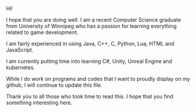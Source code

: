 Hi!


I hope that you are doing well. I am a recent Computer Science graduate from University of Winnipeg
who has a passion for learning everything related to game development. 

I am fairly experienced in using Java, C++, C, Python, Lua, HTML and JavaScript. 

I am currently putting time into learning C#, Unity, Unreal Engine and kubernetes.

While I do work on programs and codes that I want to proudly display on my github, I will continue to update this file. 

Thank you to all those who took time to read this. I hope that you find something interesting here.

